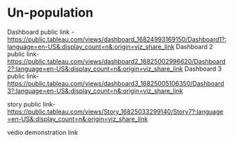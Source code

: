 # Un-population


Dashboard public link -https://public.tableau.com/views/dashboard_16824993169150/Dashboard1?:language=en-US&:display_count=n&:origin=viz_share_link
Dashboard 2 public link-https://public.tableau.com/views/dashboard2_16825002996620/Dashboard2?:language=en-US&:display_count=n&:origin=viz_share_link
Dashboard 3 public link-https://public.tableau.com/views/dashboard3_16825005106350/Dashboard3?:language=en-US&:display_count=n&:origin=viz_share_link

story public link-https://public.tableau.com/views/Story_16825033299140/Story7?:language=en-US&:display_count=n&:origin=viz_share_link

vedio demonstration link
